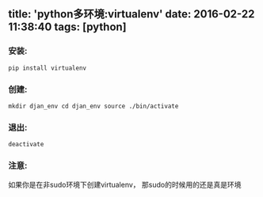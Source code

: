title: 'python多环境:virtualenv'
date: 2016-02-22 11:38:40
tags: [python]
---

### 安装: 
<code>pip install virtualenv </code>

### 创建:
<code>mkdir djan_env
cd djan_env
source ./bin/activate
</code>

### 退出:
<code>deactivate</code>

### 注意:
如果你是在非sudo环境下创建virtualenv，
那sudo的时候用的还是真是环境


